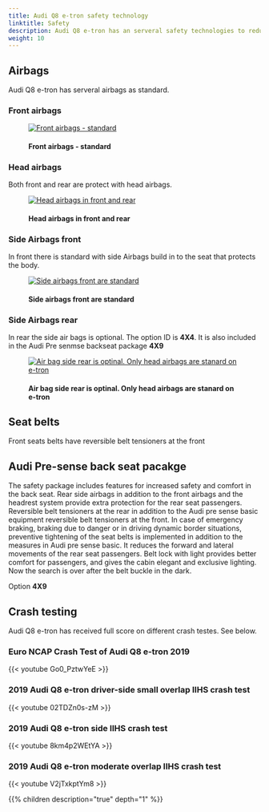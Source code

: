 ```yaml
---
title: Audi Q8 e-tron safety technology
linktitle: Safety
description: Audi Q8 e-tron has an serveral safety technologies to reduce damage in collisions
weight: 10
---
```

<!-- markdownlint-disable MD033 -->
## Airbags

Audi Q8 e-tron has serveral airbags as standard.

### Front airbags

<figure>
    <a href="https://media.electrichasgoneaudi.net/multimedia/models/e-tron/technology/safety/frontairbags.jpg">
        <img src="https://media.electrichasgoneaudi.net/multimedia/models/e-tron/technology/safety/frontairbagss.jpg" alt="Front airbags - standard" title="Front airbags - standard">
    </a>
    <figcaption><h4>Front airbags - standard</h4></figcaption>
</figure>

### Head airbags

Both front and rear are protect with head airbags. 

<figure>
    <a href="https://media.electrichasgoneaudi.net/multimedia/models/e-tron/technology/safety/sideairbags.jpg">
        <img src="https://media.electrichasgoneaudi.net/multimedia/models/e-tron/technology/safety/sideairbagss.jpg"
        alt="Head airbags in front and rear" title="Head airbags in front and rear">
    </a>
    <figcaption><h4>Head airbags in front and rear</h4></figcaption>
</figure>

### Side Airbags front

In front there is standard with side Airbags build in to the seat that protects the body.

<figure>
    <a href="https://media.electrichasgoneaudi.net/multimedia/models/e-tron/technology/safety/airbagssidefront.jpg">
        <img src="https://media.electrichasgoneaudi.net/multimedia/models/e-tron/technology/safety/airbagssidefronts.jpg"
        alt="Side airbags front are standard" title="Side airbags front are standard">
    </a>
    <figcaption><h4>Side airbags front are standard</h4></figcaption>
</figure>

### Side Airbags rear

In rear the side air bags is optional. The option ID is **4X4**. It is also
included in the Audi Pre senmse backseat package **4X9**

<figure>
    <a href="https://media.electrichasgoneaudi.net/multimedia/models/e-tron/technology/safety/airbagssiderear.jpg">
        <img src="https://media.electrichasgoneaudi.net/multimedia/models/e-tron/technology/safety/airbagssiderears.jpg"
        alt="Air bag side rear is optinal. Only head airbags are stanard on e-tron" title="Air bag side rear is optinal. Only head airbags are stanard on e-tron">
    </a>
    <figcaption><h4>Air bag side rear is optinal. Only head airbags are stanard on e-tron</h4></figcaption>
</figure>

## Seat belts

Front seats belts have reversible belt tensioners at the front

## Audi Pre-sense back seat pacakge

The safety package includes features for increased safety and comfort in the back seat. Rear side airbags in addition to the front airbags and the headrest system provide extra protection for the rear seat passengers. Reversible belt tensioners at the rear in addition to the Audi pre sense basic equipment reversible belt tensioners at the front. In case of emergency braking, braking
due to danger or in driving dynamic border situations, preventive tightening of the seat belts is implemented in addition
to the measures in Audi pre sense basic. It reduces the forward and lateral movements of the rear seat passengers.
Belt lock with light provides better comfort for passengers, and gives the cabin elegant and exclusive lighting. Now the search is over
after the belt buckle in the dark.

Option **4X9**

## Crash testing

Audi Q8 e-tron has received full score on different crash testes. See below. 

### Euro NCAP Crash Test of Audi Q8 e-tron 2019

{{< youtube Go0_PztwYeE >}}


### 2019 Audi Q8 e-tron driver-side small overlap IIHS crash test

{{< youtube 02TDZn0s-zM >}}

### 2019 Audi Q8 e-tron side IIHS crash test

{{< youtube 8km4p2WEtYA >}}

### 2019 Audi Q8 e-tron moderate overlap IIHS crash test

{{< youtube V2jTxkptYm8 >}}

{{% children description="true" depth="1" %}}
